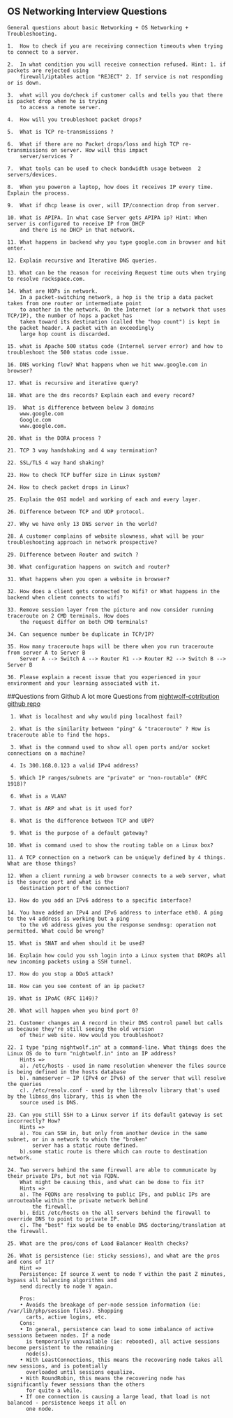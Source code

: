 ## OS Networking Interview Questions
`General questions about basic Networking + OS Networking + Troubleshooting.
`	


	1.  How to check if you are receiving connection timeouts when trying to connect to a server. 

	2.  In what condition you will receive connection refused. Hint: 1. if packets are rejected using 
	    firewall/iptables action "REJECT" 2. If service is not responding or is down. 

	3.  what will you do/check if customer calls and tells you that there is packet drop when he is trying 
	    to access a remote server.

	4.  How will you troubleshoot packet drops?

	5.  What is TCP re-transmissions ?

	6.  What if there are no Packet drops/loss and high TCP re-transmissions on server. How will this impact 
	    server/services ?

	7.  What tools can be used to check bandwidth usage between  2 servers/devices.  

	8.  When you poweron a laptop, how does it receives IP every time. Explain the process. 

	9.  What if dhcp lease is over, will IP/connection drop from server. 

	10. What is APIPA. In what case Server gets APIPA ip? Hint: When server is configured to receive IP from DHCP 
	    and there is no DHCP in that network. 

	11. What happens in backend why you type google.com in browser and hit enter. 

	12. Explain recursive and Iterative DNS queries. 

	13. What can be the reason for receiving Request time outs when trying to resolve rackspace.com.

	14. What are HOPs in network. 
	    In a packet-switching network, a hop is the trip a data packet takes from one router or intermediate point 
	    to another in the network. On the Internet (or a network that uses TCP/IP), the number of hops a packet has 
	    taken toward its destination (called the "hop count") is kept in the packet header. A packet with an exceedingly 
	    large hop count is discarded.

	15. what is Apache 500 status code (Internel server error) and how to troubleshoot the 500 status code issue. 
	
	16. DNS working flow? What happens when we hit www.google.com in browser? 
	
	17. What is recursive and iterative query? 

	18. What are the dns records? Explain each and every record? 
	
	19.  What is difference between below 3 domains 
		www.google.com 
		Google.com 
		www.google.com. 

	20. What is the DORA process ? 
	
	21. TCP 3 way handshaking and 4 way termination? 
	
	22. SSL/TLS 4 way hand shaking? 
	
	23. How to check TCP buffer size in Linux system? 
	
	24. How to check packet drops in Linux? 
	
	25. Explain the OSI model and working of each and every layer. 
	
	26. Difference between TCP and UDP protocol. 
	
	27. Why we have only 13 DNS server in the world? 
	
	28. A customer complains of website slowness, what will be your troubleshooting approach in network prospective? 
	
	29. Difference between Router and switch ? 
	
	30. What configuration happens on switch and router? 
	
	31. What happens when you open a website in browser? 
	
	32. How does a client gets connected to Wifi? or What happens in the backend when client connects to wifi? 

	33. Remove session layer from the picture and now consider running traceroute on 2 CMD terminals. How does
	    the request differ on both CMD terminals? 
	
	34. Can sequence number be duplicate in TCP/IP? 
	 
	35. How many traceroute hops will be there when you run traceroute from server A to Server B 
		Server A --> Switch A --> Router R1 --> Router R2 --> Switch B --> Server B 
	
	36. Please explain a recent issue that you experienced in your environment and your learning associated with it. 


##Questions from Github
A lot more Questions from <a href="https://github.com/v-nightwolf/nightwolf-cotribution/blob/main/network_questions_db" target="_blank">nightwolf-cotribution github repo</a>


     1. What is localhost and why would ping localhost fail?

     2. What is the similarity between "ping" & "traceroute" ? How is traceroute able to find the hops.

     3. What is the command used to show all open ports and/or socket connections on a machine?

     4. Is 300.168.0.123 a valid IPv4 address?

     5. Which IP ranges/subnets are "private" or "non-routable" (RFC 1918)?

     6. What is a VLAN?

     7. What is ARP and what is it used for?

     8. What is the difference between TCP and UDP?

     9. What is the purpose of a default gateway?

    10. What is command used to show the routing table on a Linux box?

    11. A TCP connection on a network can be uniquely defined by 4 things. What are those things?

    12. When a client running a web browser connects to a web server, what is the source port and what is the 
        destination port of the connection?

    13. How do you add an IPv6 address to a specific interface?

    14. You have added an IPv4 and IPv6 address to interface eth0. A ping to the v4 address is working but a ping 
        to the v6 address gives you the response sendmsg: operation not permitted. What could be wrong?

    15. What is SNAT and when should it be used?

    16. Explain how could you ssh login into a Linux system that DROPs all new incoming packets using a SSH tunnel.

    17. How do you stop a DDoS attack?

    18. How can you see content of an ip packet?

    19. What is IPoAC (RFC 1149)?

    20. What will happen when you bind port 0?

    21. Customer changes an A record in their DNS control panel but calls us because they're still seeing the old version 
        of their web site. How would you troubleshoot? 

    22. I type "ping nightwolf.in" at a command-line. What things does the Linux OS do to turn "nightwolf.in" into an IP address? 
        Hints =>
        a). /etc/hosts - used in name resolution whenever the files source is being defined in the hosts database 
        b). nameserver – IP (IPv4 or IPv6) of the server that will resolve the queries 
        c). /etc/resolv.conf - used by the libresolv library that's used by the libnss_dns library, this is when the 
        source used is DNS. 

    23. Can you still SSH to a Linux server if its default gateway is set incorrectly? How? 
        Hints =>  
        a). You can SSH in, but only from another device in the same subnet, or in a network to which the "broken" 
            server has a static route defined. 
        b).some static route is there which can route to destination network.

    24. Two servers behind the same firewall are able to communicate by their private IPs, but not via FQDN. 
        What might be causing this, and what can be done to fix it?
        Hints =>
        a). The FQDNs are resolving to public IPs, and public IPs are unrouteable within the private network behind 
            the firewall.
        b). Edit /etc/hosts on the all servers behind the firewall to override DNS to point to private IP.
        c). The "best" fix would be to enable DNS doctoring/translation at the firewall.

    25. What are the pros/cons of Load Balancer Health checks?
       
    26. What is persistence (ie: sticky sessions), and what are the pros and cons of it?
        Hint =>
        Persistence: If source X went to node Y within the past Z minutes, bypass all balancing algorithms and
        send directly to node Y again.

        Pros:
        • Avoids the breakage of per-node session information (ie: /var/lib/php/session files). Shopping
          carts, active logins, etc.
        Cons:
        • In general, persistence can lead to some imbalance of active sessions between nodes. If a node
          is temporarily unavailable (ie: rebooted), all active sessions become persistent to the remaining
          node(s).
        • With LeastConnections, this means the recovering node takes all new sessions, and is potentially 
          overloaded until sessions equalize.
        • With RoundRobin, this means the recovering node has significantly fewer sessions than the others 
          for quite a while.
        • If one connection is causing a large load, that load is not balanced - persistence keeps it all on
          one node. 
